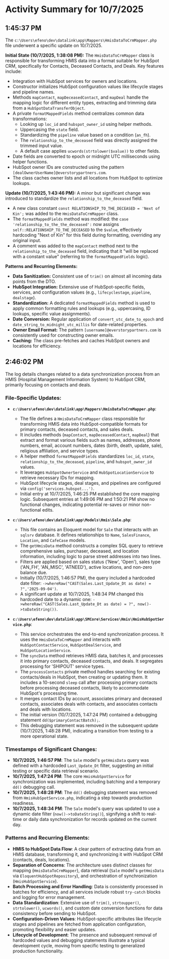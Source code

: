 # Activity Summary for 10/7/2025

## 1:45:37 PM
The `c:\Users\efeno\dev\datalink\app\Mappers\HmisDataToCrmMapper.php` file underwent a specific update on 10/7/2025.

**Initial State (10/7/2025, 1:38:08 PM):**
The `HmisDataToCrmMapper` class is responsible for transforming HMIS data into a format suitable for HubSpot CRM, specifically for Contacts, Deceased Contacts, and Deals. Key features include:
- Integration with HubSpot services for owners and locations.
- Constructor initializes HubSpot configuration values like lifecycle stages and pipeline names.
- Methods `mapContact`, `mapDeceasedContact`, and `mapDeal` handle the mapping logic for different entity types, extracting and trimming data from a `HubSpotDataTransferObject`.
- A private `formatMappedFields` method centralizes common data transformations:
    - Looking up `loc_id` and `hubspot_owner_id` using helper methods.
    - Uppercasing the `state` field.
    - Standardizing the `pipeline` value based on a condition (`an_fh`).
    - The `relationship_to_the_deceased` field was directly assigned the trimmed input value.
    - A default case applies `ucwords(strtolower($value))` to other fields.
- Date fields are converted to epoch or midnight UTC milliseconds using helper functions.
- HubSpot owner IDs are constructed using the pattern `[dealOwnerUserName]@everstorypartners.com`.
- The class caches owner lists and all locations from HubSpot to optimize lookups.

**Update (10/7/2025, 1:43:46 PM):**
A minor but significant change was introduced to standardize the `relationship_to_the_deceased` field.
- A new class constant `const RELATIONSHIP_TO_THE_DECEASED = 'Next of Kin';` was added to the `HmisDataToCrmMapper` class.
- The `formatMappedFields` method was modified: the `case 'relationship_to_the_the_deceased':` now assigns `self::RELATIONSHIP_TO_THE_DECEASED` to the `$value`, effectively hardcoding "Next of Kin" for this field during formatting, overriding any original input.
- A comment was added to the `mapContact` method next to the `relationship_to_the_deceased` field, indicating that it "will be replaced with a constant value" (referring to the `formatMappedFields` logic).

**Patterns and Recurring Elements:**
- **Data Sanitization:** Consistent use of `trim()` on almost all incoming data points from the DTO.
- **HubSpot Integration:** Extensive use of HubSpot-specific fields, services, and configuration values (e.g., `lifecyclestage`, `pipeline`, `dealstage`).
- **Standardization:** A dedicated `formatMappedFields` method is used to apply common formatting rules and lookups (e.g., uppercasing, ID lookups, specific value assignments).
- **Date Conversion:** Regular application of `convert_utc_date_to_epoch` and `date_string_to_midnight_utc_millis` for date-related properties.
- **Owner Email Format:** The pattern `[username]@everstorypartners.com` is consistently used for constructing owner emails.
- **Caching:** The class pre-fetches and caches HubSpot owners and locations for efficiency.

## 2:46:02 PM
The log details changes related to a data synchronization process from an HMIS (Hospital Management Information System) to HubSpot CRM, primarily focusing on contacts and deals.

### File-Specific Updates:

*   **`c:\Users\efeno\dev\datalink\app\Mappers\HmisDataToCrmMapper.php`**:
    *   The file defines a `HmisDataToCrmMapper` class responsible for transforming HMIS data into HubSpot-compatible formats for primary contacts, deceased contacts, and sales deals.
    *   It includes methods (`mapContact`, `mapDeceasedContact`, `mapDeal`) that extract and format various fields such as names, addresses, phone numbers, email, account numbers, dates (birth, death, update, sale), religious affiliation, and service types.
    *   A helper method `formatMappedFields` standardizes `loc_id`, `state`, `relationship_to_the_deceased`, `pipeline`, and `hubspot_owner_id` values.
    *   It leverages `HubSpotOwnerService` and `HubSpotLocationService` to retrieve necessary IDs for mapping.
    *   HubSpot lifecycle stages, deal stages, and pipelines are configured via `config('services.hubspot...')`.
    *   Initial entry at 10/7/2025, 1:46:25 PM established the core mapping logic. Subsequent entries at 1:49:06 PM and 1:50:21 PM show no functional changes, indicating potential re-saves or minor non-functional edits.

*   **`c:\Users\efeno\dev\datalink\app\Models\Hmis\Sale.php`**:
    *   This file contains an Eloquent model for `Sale` that interacts with an `sqlsrv` database. It defines relationships to `Name`, `SalesFinance`, `Location`, and `CafeCase` models.
    *   The `getHmisData` method constructs a complex SQL query to retrieve comprehensive sales, purchaser, deceased, and location information, including logic to parse street addresses into two lines.
    *   Filters are applied based on sales status ('New', 'Open'), sales type ('AN_FH', 'AN_MISC', 'ATNEED'), active locations, and non-zero balance due.
    *   Initially (10/7/2025, 1:46:57 PM), the query included a hardcoded date filter: `->whereRaw("CAST(Sales.Last_Update_Dt as date) = ?",'2025-09-04')`.
    *   A significant update at 10/7/2025, 1:48:34 PM changed this hardcoded date to a dynamic one: `->whereRaw("CAST(Sales.Last_Update_Dt as date) = ?", now()->toDateString())`.

*   **`c:\Users\efeno\dev\datalink\app\SMCore\Services\Hmis\HmisHubSpotService.php`**:
    *   This service orchestrates the end-to-end synchronization process. It uses the `HmisDataToCrmMapper` and interacts with `HubSpotContactService`, `HubSpotDealService`, and `HubSpotLocationService`.
    *   The `syncData` method retrieves HMIS data, batches it, and processes it into primary contacts, deceased contacts, and deals. It segregates processing for 'SHIPOUT' service types.
    *   The `processContacts` private method handles searching for existing contacts/deals in HubSpot, then creating or updating them. It includes a 10-second `sleep` call after processing primary contacts before processing deceased contacts, likely to accommodate HubSpot's processing time.
    *   It merges contact IDs by account, associates primary and deceased contacts, associates deals with contacts, and associates contacts and deals with locations.
    *   The initial version (10/7/2025, 1:47:24 PM) contained a debugging statement `dd($primaryContactBatch);`.
    *   This debugging statement was removed in the subsequent update (10/7/2025, 1:48:28 PM), indicating a transition from testing to a more operational state.

### Timestamps of Significant Changes:

*   **10/7/2025, 1:46:57 PM**: The `Sale` model's `getHmisData` query was defined with a hardcoded `Last_Update_Dt` filter, suggesting an initial testing or specific data retrieval scenario.
*   **10/7/2025, 1:47:24 PM**: The core `HmisHubSpotService` for synchronization was implemented, including batching and a temporary `dd()` debugging call.
*   **10/7/2025, 1:48:28 PM**: The `dd()` debugging statement was removed from `HmisHubSpotService.php`, indicating a step towards production readiness.
*   **10/7/2025, 1:48:34 PM**: The `Sale` model's query was updated to use a dynamic date filter (`now()->toDateString()`), signifying a shift to real-time or daily data synchronization for records updated on the current day.

### Patterns and Recurring Elements:

*   **HMIS to HubSpot Data Flow**: A clear pattern of extracting data from an HMIS database, transforming it, and synchronizing it with HubSpot CRM (contacts, deals, locations).
*   **Separation of Concerns**: The architecture uses distinct classes for mapping (`HmisDataToCrmMapper`), data retrieval (`Sale` model's `getHmisData` via `EloquentHubSpotRepository`), and orchestration of synchronization (`HmisHubSpotService`).
*   **Batch Processing and Error Handling**: Data is consistently processed in batches for efficiency, and all services include robust `try-catch` blocks and logging for error management.
*   **Data Standardization**: Extensive use of `trim()`, `strtoupper()`, `strtolower()`, `ucwords()`, and custom date conversion functions for data consistency before sending to HubSpot.
*   **Configuration-Driven Values**: HubSpot-specific attributes like lifecycle stages and pipelines are fetched from application configuration, promoting flexibility and easier updates.
*   **Lifecycle of Development**: The presence and subsequent removal of hardcoded values and debugging statements illustrate a typical development cycle, moving from specific testing to generalized production functionality.